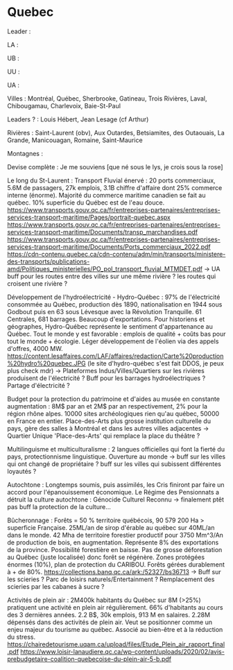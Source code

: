 # Quebec

Leader : 

LA :

UB :

UU :

UA : 

Villes : Montréal, Québec, Sherbrooke, Gatineau, Trois Rivières, Laval, Chibougamau, Charlevoix, Baie-St-Paul

Leaders ? : Louis Hébert, Jean Lesage (cf Arthur)

Rivières : Saint-Laurent (obv), Aux Outardes, Betsiamites, des Outaouais, La Grande, Manicouagan, Romaine, Saint-Maurice

Montagnes :



Devise complète : Je me souviens [que né sous le lys, je crois sous la rose]


Le long du St-Laurent : Transport Fluvial énervé : 20 ports commerciaux, 5.6M de passagers, 27k emplois, 3.1B chiffre d'affaire dont 25% commerce interne (énorme). Majorité du commerce maritime canadien se fait au québec. 10% superficie du Québec est de l'eau douce. 
https://www.transports.gouv.qc.ca/fr/entreprises-partenaires/entreprises-services-transport-maritime/Pages/portrait-quebec.aspx
https://www.transports.gouv.qc.ca/fr/entreprises-partenaires/entreprises-services-transport-maritime/Documents/transp_marchandises.pdf
https://www.transports.gouv.qc.ca/fr/entreprises-partenaires/entreprises-services-transport-maritime/Documents/Ports_commerciaux_2022.pdf
https://cdn-contenu.quebec.ca/cdn-contenu/adm/min/transports/ministere-des-transports/publications-amd/Politiques_ministerielles/PO_pol_transport_fluvial_MTMDET.pdf 
-> UA buff pour les routes entre des villes sur une même rivière ? les routes qui croisent une rivière ? 


Développement de l'hydroélectricité - Hydro-Québec : 97% de l'électricité consommée au Québec, production dès 1890, nationalisation en 1944 sous Godbout puis en 63 sous Lévesque avec la Révolution Tranquille. 61 Centrales, 681 barrages. 
Beaucoup d'exportations. 
Pour historiens et géographes, Hydro-Québec représente le sentiment d'appartenance au Québec. Tout le monde y est favorable : emplois de qualité + coûts bas pour tout le monde + écologie. 
Léger développement de l'éolien via des appels d'offres, 4000 MW.
https://content.lesaffaires.com/LAF/affaires/redaction/Carte%20production%20hydro%20quebec.JPG (le site d'hydro-québec s'est fait DDOS, je peux plus check mdr)
-> Plateformes Indus/Villes/Quartiers sur les rivières produisent de l'électricité ? Buff pour les barrages hydroélectriques ? Partage d'électricité ? 


Budget pour la protection du patrimoine et d'aides au musée en constante augmentation : 8M$ par an et 2M$ par an respectivement, 2% pour la région rhône alpes. 10000 sites archéologiques rien qu'au québec, 50000 en France en entier. Place-des-Arts plus grosse institution culturelle du pays, gère des salles à Montréal et dans les autres villes adjacentes 
-> Quartier Unique 'Place-des-Arts' qui remplace la place du théâtre ? 


Multilinguisme et multiculturalisme : 2 langues officielles qui font la fierté du pays, protectionnisme linguistique. Ouverture au monde 
-> buff sur les villes qui ont changé de propriétaire ? buff sur les villes qui subissent différentes loyautés ? 


Autochtone : Longtemps soumis, puis assimilés, les Cris finiront par faire un accord pour l'épanouissement économique. Le Régime des Pensionnats a détruit la culture autochtone : Génocide Culturel Reconnu 
-> finalement ptêt pas buff la protection de la culture...


Bûcheronnage : Forêts = 50 % territoire québécois, 90 579 200 Ha > superficie Française. 
25ML/an de sirop d'érable au québec sur 40ML/an dans le monde. 42 Mha de territoire forestier productif pour 3750 Mm^3/An de production de bois, en augmentation. Représente 8% des exportations de la province. Possibilité forestière en baisse. 
Pas de grosse déforestation au Québec (juste localisée) donc forêt se régénère. Zones protégées énormes (10%), plan de protection du CARIBOU. Forêts gérées durablement à + de 80%.
https://collections.banq.qc.ca/ark:/52327/bs36713
-> Buff sur les scieries ? Parc de loisirs naturels/Entertainment ? Remplacement des scieries par les cabanes à sucre ?  

Activités de plein air : 2M400k habitants du Québec sur 8M (>25%) pratiquent une activité en plein air régulièrement. 66% d'habitants au cours des 3 dernières années.
2.2 B$, 30k emplois, 913 M en salaires. 2.28M dépensés dans des activités de plein air.
Veut se positionner comme un enjeu majeur du tourisme au québec. 
Associé au bien-être et à la réduction du stress. 
https://chairedetourisme.uqam.ca/upload/files/Etude_Plein_air_rapport_final.pdf
https://www.loisir-lanaudiere.qc.ca/wp-content/uploads/2020/02/avis-prebudgetaire-coalition-quebecoise-du-plein-air-5-b.pdf